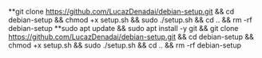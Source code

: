 **git clone https://github.com/LucazDenadai/debian-setup.git && cd debian-setup && chmod +x setup.sh && sudo ./setup.sh && cd .. && rm -rf debian-setup
**sudo apt update && sudo apt install -y git && git clone https://github.com/LucazDenadai/debian-setup.git && cd debian-setup && chmod +x setup.sh && sudo ./setup.sh && cd .. && rm -rf debian-setup
